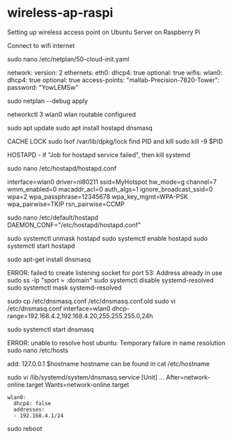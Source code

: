 # wireless-ap-raspi
Setting up wireless access point on Ubuntu Server on Raspberry Pi


Connect to wifi internet

sudo nano /etc/netplan/50-cloud-init.yaml

network:
  version: 2
  ethernets:
    eth0:
      dhcp4: true
      optional: true
  wifis:
    wlan0:
      dhcp4: true
      optional: true
      access-points:
        "mallab-Precision-7820-Tower":
          password: "YowLEMSw"
		  
sudo netplan --debug apply

networkctl
3 wlan0 wlan routable configured

sudo apt update
sudo apt install hostapd dnsmasq

CACHE LOCK
sudo lsof /var/lib/dpkg/lock
find PID and kill
sudo kill -9 $PID


HOSTAPD - if "Job for hostapd service failed", then kill systemd

sudo nano /etc/hostapd/hostapd.conf

interface=wlan0
driver=nl80211
ssid=MyHotspot
hw_mode=g
channel=7
wmm_enabled=0
macaddr_acl=0
auth_algs=1
ignore_broadcast_ssid=0
wpa=2
wpa_passphrase=12345678
wpa_key_mgmt=WPA-PSK
wpa_pairwise=TKIP
rsn_pairwise=CCMP


sudo nano /etc/default/hostapd
DAEMON_CONF="/etc/hostapd/hostapd.conf"	

sudo systemctl unmask hostapd
sudo systemctl enable hostapd
sudo systemctl start hostapd


sudo apt-get install dnsmasq

ERROR: failed to create listening socket for port 53: Address already in use
sudo ss -lp "sport = :domain"
sudo systemctl disable systemd-resolved
sudo systemctl mask systemd-resolved

sudo cp /etc/dnsmasq.conf /etc/dnsmasq.conf.old
sudo vi /etc/dnsmasq.conf
interface=wlan0
dhcp-range=192.168.4.2,192.168.4.20,255.255.255.0,24h


sudo systemctl start dnsmasq

ERROR: unable to resolve host ubuntu: Temporary failure in name resolution
sudo nano /etc/hosts

add: 127.0.0.1 $hostname
hostname can be found in cat /etc/hostname


sudo vi /lib/systemd/system/dnsmasq.service
[Unit]
...
After=network-online.target
Wants=network-online.target

    wlan0:
      dhcp4: false
      addresses:
      - 192.168.4.1/24
	  
	  
sudo reboot


